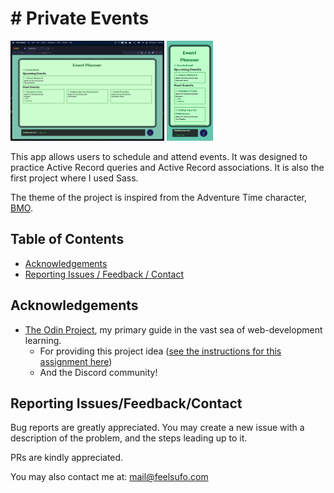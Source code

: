 # # Private Events

<!-- ![A screenshot showing a preview of the project (desktop).](public/screenshot-desktop.png "Project Preview (desktop)") -->
<!-- ![A screenshot showing a preview of the project (mobile).](public/screenshot-mobile.png "Project Preview (Mobile)") -->
<p float="left">
  <img src="public/screenshot-desktop.png" height="160">
  <img src="public/screenshot-mobile.png" height="160">
</p>

This app allows users to schedule and attend events. It was designed to practice Active Record queries and Active Record associations. It is also the first project where I used Sass.

The theme of the project is inspired from the Adventure Time character, [BMO](https://adventuretime.fandom.com/wiki/BMO).

<!-- [Click here to see a live-preview hosted on Github.](https://mononoken.github.io/<project_link>/) -->

## Table of Contents

- [Acknowledgements](#acknowledgements)
- [Reporting Issues / Feedback / Contact](#reporting-issuesfeedbackcontact)

## Acknowledgements

- [The Odin Project](https://www.theodinproject.com), my primary guide in the vast sea of web-development learning.
  - For providing this project idea ([see the instructions for this assignment here](https://www.theodinproject.com/lessons/ruby-on-rails-private-events))
  - And the Discord community!

## Reporting Issues/Feedback/Contact

Bug reports are greatly appreciated. You may create a new issue with a description of the problem, and the steps leading up to it.

PRs are kindly appreciated.

You may also contact me at: mail@feelsufo.com

